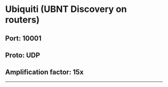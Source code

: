 # Ubiquiti (UBNT Discovery on routers)
## Port: 10001
## Proto: UDP
## Amplification factor: 15x
---